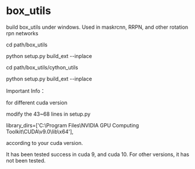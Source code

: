 # box_utils
build box_utils under windows. Used in maskrcnn, RRPN, and other rotation rpn networks

cd path/box_utils

python setup.py build_ext --inplace

cd path/box_utils/cython_utils

python setup.py build_ext --inplace

Important Info：

for different cuda version

modify the 43~68 lines in setup.py

library_dirs=['C:\\Program Files\\NVIDIA GPU Computing Toolkit\\CUDA\\v9.0\\lib\\x64'],

according to your cuda version.

It has been tested success in cuda 9, and cuda 10. For other versions, it has not been tested. 
